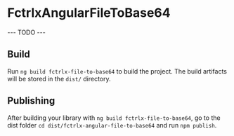 # FctrlxAngularFileToBase64
--- TODO ---

## Build

Run `ng build fctrlx-file-to-base64` to build the project. The build artifacts will be stored in the `dist/` directory.

## Publishing

After building your library with `ng build fctrlx-file-to-base64`, go to the dist folder `cd dist/fctrlx-angular-file-to-base64` and run `npm publish`.

